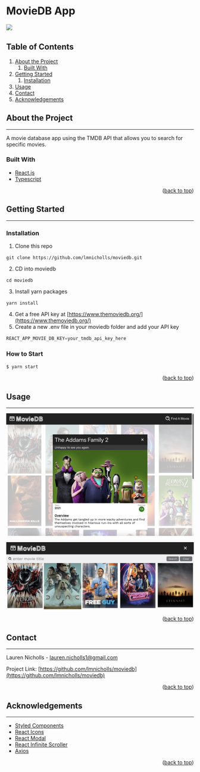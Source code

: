 <div id="top"></div>

# MovieDB App
![](./README/AppScreenshot.png)

## Table of Contents
1. [About the Project](#about-the-project)
    1. [Built With](#built-with)
2. [Getting Started](#getting-started)
    1. [Installation](#installation)
3. [Usage](#usage)
4. [Contact](#contact)
5. [Acknowledgements](#acknowledgements)

## About the Project
---
A movie database app using the TMDB API that allows you to search for specific movies.

### Built With
* [React.js](https://reactjs.org)
* [Typescript](https://www.typescriptlang.org/)

<p align="right">(<a href="#top">back to top</a>)</p>

## Getting Started
---
### Installation
1. Clone this repo
```
git clone https://github.com/lmnicholls/moviedb.git
```
2. CD into moviedb
``` 
cd moviedb
```
3. Install yarn packages
```
yarn install
```
4. Get a free API key at [https://www.themoviedb.org/](https://www.themoviedb.org/)
5. Create a new .env file in your moviedb folder and add your API key
```js
REACT_APP_MOVIE_DB_KEY=your_tmdb_api_key_here
```
### How to Start
```
$ yarn start
```

<p align="right">(<a href="#top">back to top</a>)</p>

## Usage
---
![](./README/MovieDetail.png)

![](./README/MovieSearch.png)

<p align="right">(<a href="#top">back to top</a>)</p>

## Contact
---
Lauren Nicholls - lauren.nicholls1@gmail.com

Project Link: [https://github.com/lmnicholls/moviedb](https://github.com/lmnicholls/moviedb)

<p align="right">(<a href="#top">back to top</a>)</p>

## Acknowledgements
---

* [Styled Components](https://styled-components.com/)
* [React Icons](https://react-icons.github.io/react-icons/)
* [React Modal](https://www.npmjs.com/package/react-modal)
* [React Infinite Scroller](https://www.npmjs.com/package/react-infinite-scroller)
* [Axios](https://www.axios.com/)

<p align="right">(<a href="#top">back to top</a>)</p>
